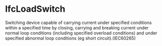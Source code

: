 IfcLoadSwitch
=============
Switching device capable of carrying current under specified conditions within
a specified time by closing, carrying and breaking current under normal loop
conditions (including specified overload conditions) and under specified
abnormal loop conditions (eg short circuit).(IEC60265)


